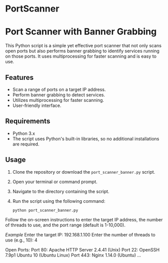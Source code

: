 # PortScanner
# Port Scanner with Banner Grabbing

This Python script is a simple yet effective port scanner that not only scans open ports but also performs banner grabbing to identify services running on those ports. It uses multiprocessing for faster scanning and is easy to use.

## Features

- Scan a range of ports on a target IP address.
- Perform banner grabbing to detect services.
- Utilizes multiprocessing for faster scanning.
- User-friendly interface.

## Requirements

- Python 3.x
- The script uses Python's built-in libraries, so no additional installations are required.

## Usage

1. Clone the repository or download the `port_scanner_banner.py` script.
2. Open your terminal or command prompt.
3. Navigate to the directory containing the script.
4. Run the script using the following command:

   ```python port_scanner_banner.py```

Follow the on-screen instructions to enter the target IP address, the number of threads to use, and the port range (default is 1-10,000).

*Example*
Enter the target IP: 192.168.1.100
Enter the number of threads to use (e.g., 10): 4

Open Ports:
Port 80: Apache HTTP Server 2.4.41 (Unix)
Port 22: OpenSSH 7.9p1 Ubuntu 10 (Ubuntu Linux)
Port 443: Nginx 1.14.0 (Ubuntu)
...
